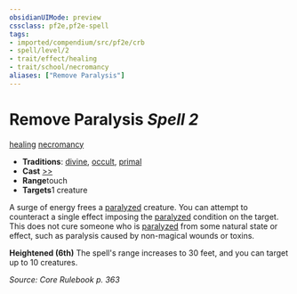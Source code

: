 ```yaml
---
obsidianUIMode: preview
cssclass: pf2e,pf2e-spell
tags:
- imported/compendium/src/pf2e/crb
- spell/level/2
- trait/effect/healing
- trait/school/necromancy
aliases: ["Remove Paralysis"]
---
```

# Remove Paralysis *Spell 2*   
[healing](healing.md)  [necromancy](necromancy.md)  

- **Traditions**: [divine](divine.md), [occult](occult.md), [primal](primal.md)
- **Cast** [>>](chapter-9-playing-the-game.md#Actions "Two-Action") 
- **Range**touch
- **Targets**1 creature

A surge of energy frees a [paralyzed](conditions.md#Paralyzed) creature. You can attempt to counteract a single effect imposing the [paralyzed](conditions.md#Paralyzed) condition on the target. This does not cure someone who is [paralyzed](conditions.md#Paralyzed) from some natural state or effect, such as paralysis caused by non-magical wounds or toxins.

**Heightened (6th)** The spell's range increases to 30 feet, and you can target up to 10 creatures.

*Source: Core Rulebook p. 363*